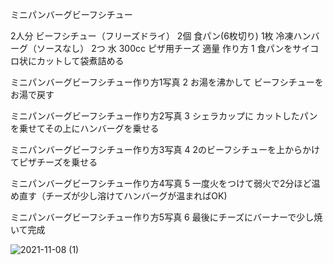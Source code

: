 ミニパンバーグビーフシチュー

2人分
ビーフシチュー（フリーズドライ）
2個
食パン(6枚切り)
1枚
冷凍ハンバーグ（ソースなし）
2つ
水
300cc
ピザ用チーズ
適量
作り方
1
食パンをサイコロ状にカットして袋煮詰める

ミニパンバーグビーフシチュー作り方1写真
2
お湯を沸かして
ビーフシチューをお湯で戻す

ミニパンバーグビーフシチュー作り方2写真
3
シェラカップに
カットしたパンを乗せてその上にハンバーグを乗せる

ミニパンバーグビーフシチュー作り方3写真
4
2のビーフシチューを上からかけてピザチーズを乗せる

ミニパンバーグビーフシチュー作り方4写真
5
一度火をつけて弱火で2分ほど温め直す（チーズが少し溶けてハンバーグが温まればOK)

ミニパンバーグビーフシチュー作り方5写真
6
最後にチーズにバーナーで少し焼いて完成

![2021-11-08 (1)](https://github.com/user-attachments/assets/b06b9991-e132-4ff4-a224-244898d29958)

